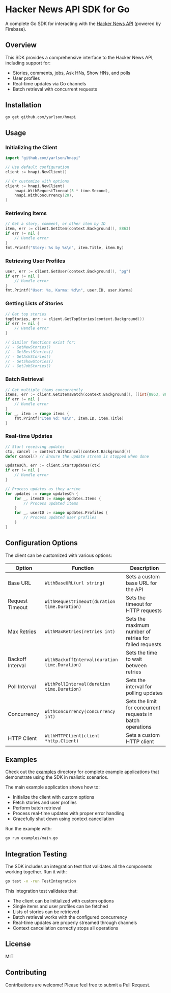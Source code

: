 # Hacker News API SDK for Go

A complete Go SDK for interacting with the [Hacker News API](https://github.com/HackerNews/API) (powered by Firebase).

## Overview

This SDK provides a comprehensive interface to the Hacker News API, including support for:

- Stories, comments, jobs, Ask HNs, Show HNs, and polls
- User profiles
- Real-time updates via Go channels
- Batch retrieval with concurrent requests

## Installation

```bash
go get github.com/yarlson/hnapi
```

## Usage

### Initializing the Client

```go
import "github.com/yarlson/hnapi"

// Use default configuration
client := hnapi.NewClient()

// Or customize with options
client := hnapi.NewClient(
    hnapi.WithRequestTimeout(5 * time.Second),
    hnapi.WithConcurrency(20),
)
```

### Retrieving Items

```go
// Get a story, comment, or other item by ID
item, err := client.GetItem(context.Background(), 8863)
if err != nil {
    // Handle error
}
fmt.Printf("Story: %s by %s\n", item.Title, item.By)
```

### Retrieving User Profiles

```go
user, err := client.GetUser(context.Background(), "pg")
if err != nil {
    // Handle error
}
fmt.Printf("User: %s, Karma: %d\n", user.ID, user.Karma)
```

### Getting Lists of Stories

```go
// Get top stories
topStories, err := client.GetTopStories(context.Background())
if err != nil {
    // Handle error
}

// Similar functions exist for:
// - GetNewStories()
// - GetBestStories()
// - GetAskStories()
// - GetShowStories()
// - GetJobStories()
```

### Batch Retrieval

```go
// Get multiple items concurrently
items, err := client.GetItemsBatch(context.Background(), []int{8863, 8864, 8865})
if err != nil {
    // Handle error
}
for _, item := range items {
    fmt.Printf("Item %d: %s\n", item.ID, item.Title)
}
```

### Real-time Updates

```go
// Start receiving updates
ctx, cancel := context.WithCancel(context.Background())
defer cancel() // Ensure the update stream is stopped when done

updatesCh, err := client.StartUpdates(ctx)
if err != nil {
    // Handle error
}

// Process updates as they arrive
for updates := range updatesCh {
    for _, itemID := range updates.Items {
        // Process updated items
    }
    for _, userID := range updates.Profiles {
        // Process updated user profiles
    }
}
```

## Configuration Options

The client can be customized with various options:

| Option | Function | Description |
|--------|----------|-------------|
| Base URL | `WithBaseURL(url string)` | Sets a custom base URL for the API |
| Request Timeout | `WithRequestTimeout(duration time.Duration)` | Sets the timeout for HTTP requests |
| Max Retries | `WithMaxRetries(retries int)` | Sets the maximum number of retries for failed requests |
| Backoff Interval | `WithBackoffInterval(duration time.Duration)` | Sets the time to wait between retries |
| Poll Interval | `WithPollInterval(duration time.Duration)` | Sets the interval for polling updates |
| Concurrency | `WithConcurrency(concurrency int)` | Sets the limit for concurrent requests in batch operations |
| HTTP Client | `WithHTTPClient(client *http.Client)` | Sets a custom HTTP client |

## Examples

Check out the [examples](./examples) directory for complete example applications that demonstrate using the SDK in realistic scenarios.

The main example application shows how to:
- Initialize the client with custom options
- Fetch stories and user profiles
- Perform batch retrieval
- Process real-time updates with proper error handling
- Gracefully shut down using context cancellation

Run the example with:

```bash
go run examples/main.go
```

## Integration Testing

The SDK includes an integration test that validates all the components working together. Run it with:

```bash
go test -v -run TestIntegration
```

This integration test validates that:
- The client can be initialized with custom options
- Single items and user profiles can be fetched
- Lists of stories can be retrieved
- Batch retrieval works with the configured concurrency
- Real-time updates are properly streamed through channels
- Context cancellation correctly stops all operations

## License

MIT

## Contributing

Contributions are welcome! Please feel free to submit a Pull Request. 